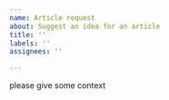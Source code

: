 ```yaml
---
name: Article request
about: Suggest an idea for an article
title: ''
labels: ''
assignees: ''

---
```


please give some context
